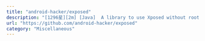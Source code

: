 ```yaml
---
title: "android-hacker/exposed"
description: "[1296星][2m] [Java]  A library to use Xposed without root or recovery(or modify system image etc..)."
url: "https://github.com/android-hacker/exposed"
category: "Miscellaneous"
---
```

